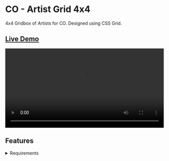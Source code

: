 # CO - Artist Grid 4x4
4x4 Gridbox of Artists for CO. Designed using CSS Grid.

## <a href="https://daryldelrosario.github.io/co-artist-grid">Live Demo</a>   
<kbd>
    <video width="100%" controls>
        <source src="co-grid-artist-ldrx.mp4" type="video/mp4">
        Your browser does not support the video tag.
    </video>
</kbd>

## Features

<details>
    <summary>Requirements</summary>

- [ ]
- [ ]

#### Challenge Extension
- [ ]
</details>
